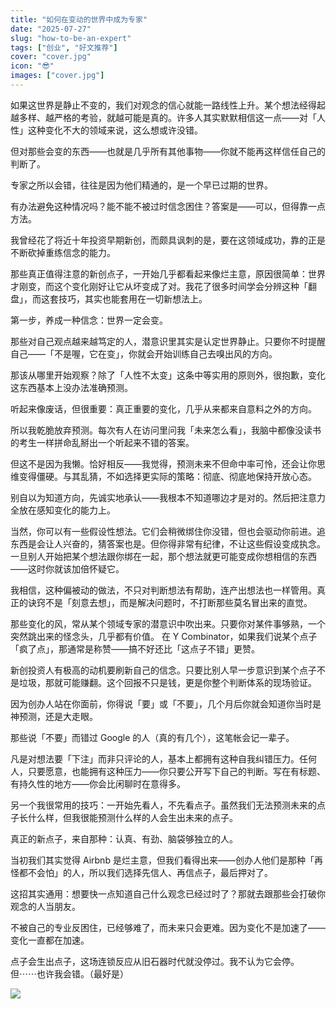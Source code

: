 ```yaml
---
title: "如何在变动的世界中成为专家"
date: "2025-07-27"
slug: "how-to-be-an-expert"
tags: ["创业", "好文推荐"]
cover: "cover.jpg"
icon: "😎"
images: ["cover.jpg"]
---
```

如果这世界是静止不变的，我们对观念的信心就能一路线性上升。某个想法经得起越多样、越严格的考验，就越可能是真的。许多人其实默默相信这一点——对「人性」这种变化不大的领域来说，这么想或许没错。



但对那些会变的东西——也就是几乎所有其他事物——你就不能再这样信任自己的判断了。



专家之所以会错，往往是因为他们精通的，是一个早已过期的世界。



有办法避免这种情况吗？能不能不被过时信念困住？答案是——可以，但得靠一点方法。



我曾经花了将近十年投资早期新创，而颇具讽刺的是，要在这领域成功，靠的正是不断砍掉重练信念的能力。



那些真正值得注意的新创点子，一开始几乎都看起来像烂主意，原因很简单：世界才刚变，而这个变化刚好让它从坏变成了对。我花了很多时间学会分辨这种「翻盘」，而这套技巧，其实也能套用在一切新想法上。



第一步，养成一种信念：世界一定会变。



那些对自己观点越来越笃定的人，潜意识里其实是认定世界静止。只要你不时提醒自己——「不是喔，它在变」，你就会开始训练自己去嗅出风的方向。



那该从哪里开始观察？除了「人性不太变」这条中等实用的原则外，很抱歉，变化这东西基本上没办法准确预测。



听起来像废话，但很重要：真正重要的变化，几乎从来都来自意料之外的方向。



所以我乾脆放弃预测。每次有人在访问里问我「未来怎么看」，我脑中都像没读书的考生一样拼命乱掰出一个听起来不错的答案。



但这不是因为我懒。恰好相反——我觉得，预测未来不但命中率可怜，还会让你思维变得僵硬。与其乱猜，不如选择更实际的策略：彻底、彻底地保持开放心态。



别自以为知道方向，先诚实地承认——我根本不知道哪边才是对的。然后把注意力全放在感知变化的能力上。



当然，你可以有一些假设性想法。它们会稍微绑住你没错，但也会驱动你前进。追东西是会让人兴奋的，猜答案也是。但你得非常有纪律，不让这些假设变成执念。
一旦别人开始把某个想法跟你绑在一起，那个想法就更可能变成你想相信的东西——这时你就该加倍怀疑它。



我相信，这种偏被动的做法，不只对判断想法有帮助，连产出想法也一样管用。真正的诀窍不是「刻意去想」，而是解决问题时，不打断那些莫名冒出来的直觉。



那些变化的风，常从某个领域专家的潜意识中吹出来。只要你对某件事够熟，一个突然跳出来的怪念头，几乎都有价值。
在 Y Combinator，如果我们说某个点子「疯了点」，那通常是称赞——搞不好还比「这点子不错」更赞。



新创投资人有极高的动机要刷新自己的信念。只要比别人早一步意识到某个点子不是垃圾，那就可能赚翻。这个回报不只是钱，更是你整个判断体系的现场验证。



因为创办人站在你面前，你得说「要」或「不要」，几个月后你就会知道你当时是神预测，还是大走眼。



那些说「不要」而错过 Google 的人（真的有几个），这笔帐会记一辈子。



凡是对想法要「下注」而非只评论的人，基本上都拥有这种自我纠错压力。任何人，只要愿意，也能拥有这种压力——你只要公开写下自己的判断。写在有标题、有持久性的地方——你会比闲聊时在意得多。



另一个我很常用的技巧：一开始先看人，不先看点子。虽然我们无法预测未来的点子长什么样，但我很能预测什么样的人会生出未来的点子。



真正的新点子，来自那种：认真、有劲、脑袋够独立的人。



当初我们其实觉得 Airbnb 是烂主意，但我们看得出来——创办人他们是那种「再怪都不会怕」的人，所以我们选择先信人、再信点子，最后押对了。



这招其实通用：想要快一点知道自己什么观念已经过时了？那就去跟那些会打破你观念的人当朋友。



不被自己的专业反困住，已经够难了，而未来只会更难。因为变化不是加速了——变化一直都在加速。



点子会生出点子，这场连锁反应从旧石器时代就没停过。我不认为它会停。
但⋯⋯也许我会错。（最好是）




![](https://prod-files-secure.s3.us-west-2.amazonaws.com/112d0858-5090-4d34-a606-b75eb8d65fd2/46476355-9cf3-4e99-9b7a-3531bc426380/1000202064.png?X-Amz-Algorithm=AWS4-HMAC-SHA256&X-Amz-Content-Sha256=UNSIGNED-PAYLOAD&X-Amz-Credential=ASIAZI2LB4662O5GPDG3%2F20250730%2Fus-west-2%2Fs3%2Faws4_request&X-Amz-Date=20250730T074012Z&X-Amz-Expires=3600&X-Amz-Security-Token=IQoJb3JpZ2luX2VjEI7%2F%2F%2F%2F%2F%2F%2F%2F%2F%2FwEaCXVzLXdlc3QtMiJGMEQCIDF6Ikjuy7ACQnSqKLmWVJZS45mFUXO%2FLIsXpCw0cWNWAiBcIYez%2Fk3bcS%2Fa0a2M6pjWDo5Khl%2FdQRyQaovsiWJWfSqIBAi3%2F%2F%2F%2F%2F%2F%2F%2F%2F%2F8BEAAaDDYzNzQyMzE4MzgwNSIMpSC45wkVt15yPxbLKtwD5hBJslayTZ%2FIFJvlBMKvEi6%2BfBlIs4hdAcCs8Qd583iCkq4g5Ths4S8DEi53MlCJjexk%2FfECfcPgh1LI2zD5tS3sxCN91%2BDVEcmXOwXl5gGQX1NLuqfQz%2FpHHXj6u9b%2FqBVSG0msUFkjXLJD9nSZTIugOrurGfCpKKTMqP%2BnfZtPLDVe506fxWQ1m9VJNHcD2bzHx7YWWzXDHcqH2ihUs0erggYcUzUvW8B7zyL7b2Yc7A1g%2F3JGusEyq5aOabeRveYPW0QQ6jgDreomVLX47gyZNtuI5C5MJs55ixzXFoubsOQEJPriE4%2BrGfNxk5j71Bcvl2ujS5KggZuEGV2t%2BSmLOpYpieOKdmqj90ndd6FhviEP64eyM9HJz9Yg3TmHsgZ22tg6RYz07KQCBgrF6TkvgNG28zhsoSU5lvVgp4VQOfVcJHGtkndXZ45%2BZrzLHZml%2B9r9myhxYrbDL5Mj4nzmA95x6DIzjWp9qlIO0WheME2U9v7Tee1tvEftlRUdHRE9Vw2pTrr%2FYITOubPHhKp76k6yVjzl6ZssQfMkqWBI3UPaB1pFLz7iwqgR2PKQzc2fVDRvL9TMgPCOi7iL5U1wtg7PnRAHB1brFfwHChrzrG2I0hKFcPOOWigwse2mxAY6pgGnvzp3TkcwOJXFLEnEn%2B03lTqDXZm1NM7iPprHiamakjQScXJp61SzeQohLj7KF2TseqfpFilXqIKVxiuR2nxZDWH3WLmBrrDDptOw6YRdbbwYduOOeTLzvCu7Z0BEar2RIcB1IOgYi%2FFvBJwifq1GsFSKryH%2F8%2FuYsOjak%2BUE18%2F5Vf9Z1eaA%2B9LMd0ziOzIitS4ppFvxFxCvW7inWWfey8R1VgaC&X-Amz-Signature=43b06d346d6f612deb5fbdbcab75a64503448bb33bf2535d8561b2e33c2fa2e1&X-Amz-SignedHeaders=host&x-amz-checksum-mode=ENABLED&x-id=GetObject)

